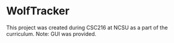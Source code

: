 # WolfTracker
This project was created during CSC216 at NCSU as a part of the curriculum. 
Note: GUI was provided.
